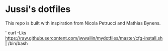 # Jussi's dotfiles

This repo is built with inspiration from Nicola Petrucci and Mathias Bynens.

' curl -Lks https://raw.githubusercontent.com/jwwallin/mydotfiles/master/cfg-install.sh | /bin/bash
